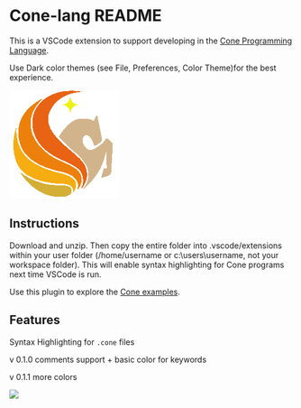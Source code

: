 # Cone-lang README

This is a VSCode extension to support developing in the [Cone Programming Language](https://cone.jondgoodwin.com/).

Use Dark color themes (see File, Preferences, Color Theme)for the best experience.

![](images/pegicon.png)

## Instructions

Download and unzip. Then copy the entire folder into .vscode/extensions within your user folder (/home/username or c:\users\username, not your workspace folder). This will enable syntax highlighting for Cone programs next time VSCode is run.

Use this plugin to explore the [Cone examples](https://github.com/Ivo-Balbaert/Cone_Examples).

## Features

Syntax Highlighting for `.cone` files

v 0.1.0 comments support + basic color for keywords

v 0.1.1 more colors

![](images/screenshot.jpg)
